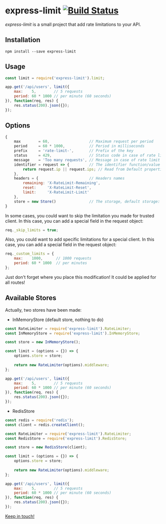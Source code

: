 # express-limit [![Build Status](https://travis-ci.org/Dallas62/express-limit.svg?branch=master)](https://travis-ci.org/Dallas62/express-limit)

*express-limit* is a small project that add rate limitations to your API.

## Installation

```console
npm install --save express-limit
```

## Usage

```js
const limit = require('express-limit').limit;

app.get('/api/users', limit({
    max:    5,        // 5 requests
    period: 60 * 1000 // per minute (60 seconds)
}), function(req, res) {
    res.status(200).json({});
});

```
 
 
## Options
 
 ```js
 {
     max        = 60,                  // Maximum request per period
     period     = 60 * 1000,           // Period in milliseconds
     prefix     = 'rate-limit-',       // Prefix of the key
     status     = 429,                 // Status code in case of rate limit reached
     message    = 'Too many requests', // Message in case of rate limit reached
     identifier = request => {         // The identifier function/value of the key (IP by default, could be "req.user.id")
         return request.ip || request.ips; // Read from Default properties
     },
     headers = {                       // Headers names
         remaining: 'X-RateLimit-Remaining',
         reset:     'X-RateLimit-Reset',
         limit:     'X-RateLimit-Limit'
     },
     store = new Store()               // The storage, default storage: in-memory
 }
 ```
 
In some cases, you could want to skip the limitation you made for trusted client.
In this case, you can add a special field in the request object:

```js
req._skip_limits = true;
```
Also, you could want to add specific limitations for a special client.
In this case, you can add a special field in the request object:

```js
req._custom_limits = {
    max:    1000,      // 1000 requests
    period: 60 * 1000  // per minutes
};
```

Just don't forget where you place this modification! It could be applied for all routes!

 
## Available Stores

Actually, two stores have been made:

- InMemoryStore (default store, nothing to do)

```js
const RateLimiter = require('express-limit').RateLimiter;
const InMemoryStore = require('express-limit').InMemoryStore;

const store = new InMemoryStore();

const limit = (options = {}) => {
    options.store = store;
    
    return new RateLimiter(options).middleware;
};

app.get('/api/users', limit({
    max:    5,        // 5 requests
    period: 60 * 1000 // per minute (60 seconds)
}), function(req, res) {
    res.status(200).json({});
});

```

- RedisStore

```js
const redis = require('redis');
const client = redis.createClient();

const RateLimiter = require('express-limit').RateLimiter;
const RedisStore = require('express-limit').RedisStore;

const store = new RedisStore(client);

const limit = (options = {}) => {    
    options.store = store;
    
    return new RateLimiter(options).middleware;
};

app.get('/api/users', limit({
    max:    5,        // 5 requests
    period: 60 * 1000 // per minute (60 seconds)
}), function(req, res) {
    res.status(200).json({});
});

```


[Keep in touch!](https://twitter.com/BorisTacyniak)
